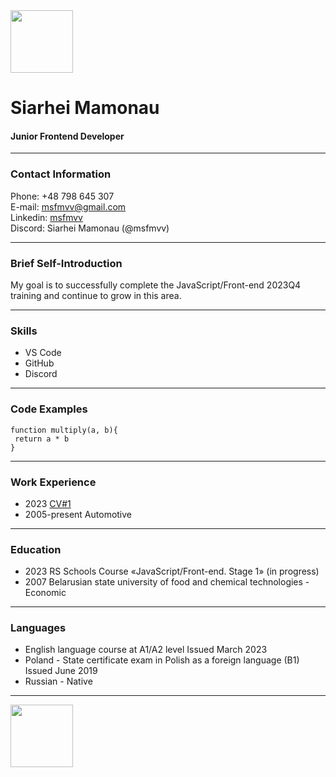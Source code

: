 <img src="https://avatars.githubusercontent.com/u/143655503?v=4" width="100">  

# Siarhei Mamonau  

#### Junior Frontend Developer

----------

### Contact Information
Phone: +48 798 645 307  
E-mail: msfmvv@gmail.com  
Linkedin: [msfmvv](https://www.linkedin.com/in/msfmvv/)  
Discord: Siarhei Mamonau (@msfmvv)

-----------

### Brief Self-Introduction
My goal is to successfully complete the JavaScript/Front-end 2023Q4 training and continue to grow in this area. 

------------

### Skills
* VS Code  
* GitHub  
* Discord

------------

### Code Examples  
```
function multiply(a, b){
 return a * b
}
```

-----------

### Work Experience
* 2023 [CV#1](https://github.com/msfmvv/rsschool-cv.git)  
* 2005-present Automotive

-----------

### Education
* 2023 RS Schools Course «JavaScript/Front-end. Stage 1» (in progress)
* 2007 Belarusian state university of food and chemical technologies - Economic

-----------

### Languages
* English language course at A1/A2 level Issued March 2023  
* Poland - State certificate exam in Polish as a foreign language (B1) Issued June 2019
* Russian - Native

-----------

<img src="https://avatars.githubusercontent.com/u/11501370?s=280&v=4" width="100">
